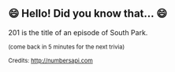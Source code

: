 ## 😄 Hello! Did you know that... 😄
201 is the title of an episode of South Park.

<sup>(come back in 5 minutes for the next trivia)</sup>


<sup>Credits: http://numbersapi.com</sup>
